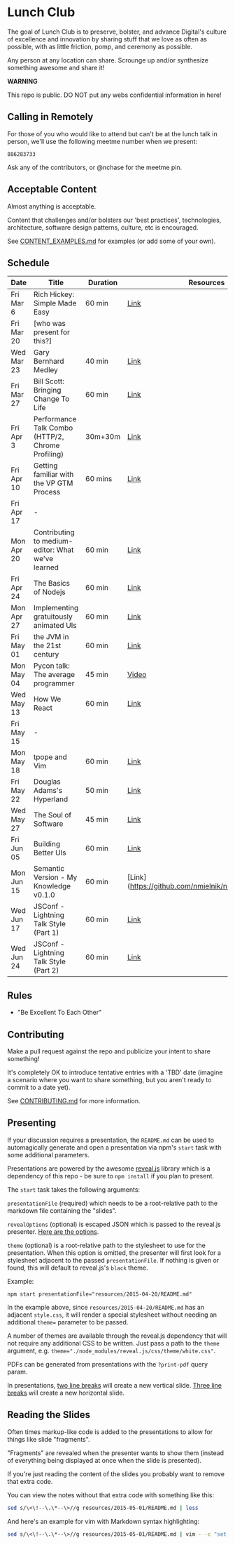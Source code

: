 # Lunch Club

The goal of Lunch Club is to preserve, bolster, and advance Digital's culture
of excellence and innovation by sharing stuff that we love as often as possible,
with as little friction, pomp, and ceremony as possible.

Any person at any location can share. Scrounge up and/or synthesize something awesome and share it!

**WARNING**

This repo is public.  DO NOT put any webs confidential information in here!

## Calling in Remotely

For those of you who would like to attend but can't be at the lunch talk in person, we'll use the following meetme number when we present:

`886283733`

Ask any of the contributors, or @nchase for the meetme pin.

## Acceptable Content

Almost anything is acceptable.

Content that challenges and/or bolsters our 'best practices', technologies,
architecture, software design patterns, culture, etc is encouraged.

See [CONTENT_EXAMPLES.md](CONTENT_EXAMPLES.md) for examples (or add some of your own).


## Schedule

Date       | Title                                             | Duration| Resources
-----------|---------------------------------------------------|---------|----------
Fri Mar 6  | Rich Hickey: Simple Made Easy                     | 60 min  | [Link](resources/2015-03-06)
Fri Mar 20 | [who was present for this?]                       |         |
Wed Mar 23 | Gary Bernhard Medley                              | 40 min  | [Link](resources/2015-03-23)
Fri Mar 27 | Bill Scott: Bringing Change To Life               | 60 min  | [Link](resources/2015-03-27)
Fri Apr 3  | Performance Talk Combo (HTTP/2, Chrome Profiling) | 30m+30m | [Link](resources/2015-04-03)
Fri Apr 10 | Getting familiar with the VP GTM Process          | 60 mins | [Link](resources/2015-04-10)
Fri Apr 17 | -                                                 |         |
Mon Apr 20 | Contributing to medium-editor: What we've learned | 60 min  | [Link](resources/2015-04-20)
Fri Apr 24 | The Basics of Nodejs                              | 60 min  | [Link](resources/2015-04-24)
Mon Apr 27 | Implementing gratuitously animated UIs            | 60 min  | [Link](resources/2015-04-27)
Fri May 01 | the JVM in the 21st century                       | 60 min  | [Link](resources/2015-05-01)
Mon May 04 | Pycon talk: The average programmer                | 45 min  | [Video](https://www.youtube.com/watch?v=hIJdFxYlEKE)
Wed May 13 | How We React                                      | 60 min  | [Link](resources/2015-05-13)
Fri May 15 | -                                                 |         |
Mon May 18 | tpope and Vim                                     | 60 min  | [Link](resources/2015-05-18)
Fri May 22 | Douglas Adams's Hyperland                         | 50 min  | [Link](resources/2015-05-22)
Wed May 27 | The Soul of Software                              | 45 min  | [Link](http://devblog.avdi.org/2015/05/21/the-soul-of-software/)
Fri Jun 05 | Building Better UIs                               | 60 min  | [Link](resources/2015-06-05)
Mon Jun 15 | Semantic Version - My Knowledge v0.1.0            | 60 min  | [Link](https://github.com/nmielnik/notes/blob/master/
Wed Jun 17 | JSConf - Lightning Talk Style (Part 1)            | 60 min  | [Link](http://2015.jsconf.us/schedule.html)
Wed Jun 24 | JSConf - Lightning Talk Style (Part 2)            | 60 min  | [Link](http://2015.jsconf.us/schedule.html)

## Rules

* "Be Excellent To Each Other"


## Contributing

Make a pull request against the repo and publicize your intent to share something!

It's completely OK to introduce tentative entries with a 'TBD' date
(imagine a scenario where you want to share something, but you aren't ready to commit to a date yet).

See [CONTRIBUTING.md](CONTRIBUTING.md) for more information.


## Presenting

If your discussion requires a presentation, the `README.md` can be used to automagically
generate and open a presentation via npm's `start` task with some additional parameters.

Presentations are powered by the awesome [reveal.js](https://github.com/hakimel/reveal.js)
library which is a dependency of this repo - be sure to `npm install` if you plan to present.

The `start` task takes the following arguments:

`presentationFile` (required) which needs to be a root-relative path to the markdown file
containing the "slides".

`revealOptions` (optional) is escaped JSON which is passed to the reveal.js presenter.
[Here are the options](https://github.com/hakimel/reveal.js#configuration).

`theme` (optional) is a root-relative path to the stylesheet to use for the presentation.
When this option is omitted, the presenter will first look for a stylesheet adjacent to the passed
`presentationFile`.  If nothing is given or found, this will default to reveal.js's `black` theme.

Example:

```
npm start presentationFile="resources/2015-04-20/README.md"
```

In the example above, since `resources/2015-04-20/README.md` has an adjacent `style.css`, it will render
a special stylesheet without needing an additional `theme=` parameter to be passed.

A number of themes are available through the reveal.js dependency that will not
require any additional CSS to be written. Just pass a path to the `theme` argument,
e.g. `theme="./node_modules/reveal.js/css/theme/white.css"`.

PDFs can be generated from presentations with the `?print-pdf` query param.

In presentations, [two line breaks](presentation.ejs#L19) will create a new vertical slide.
[Three line breaks](presentation.ejs#L18) will create a new horizontal slide.

## Reading the Slides

Often times markup-like code is added to the presentations to allow for things like slide "fragments".

"Fragments" are revealed when the presenter wants to show them
(instead of everything being displayed at once when the slide is presented).

If you're just reading the content of the slides you probably want to remove that extra code.

You can view the notes without that extra code with something like this:

``` sh
sed s/\<\!--\.\*--\>//g resources/2015-05-01/README.md | less
```

And here's an example for vim with Markdown syntax highlighting:

``` sh
sed s/\<\!--\.\*--\>//g resources/2015-05-01/README.md | vim - -c "set syntax=markdown"
```
